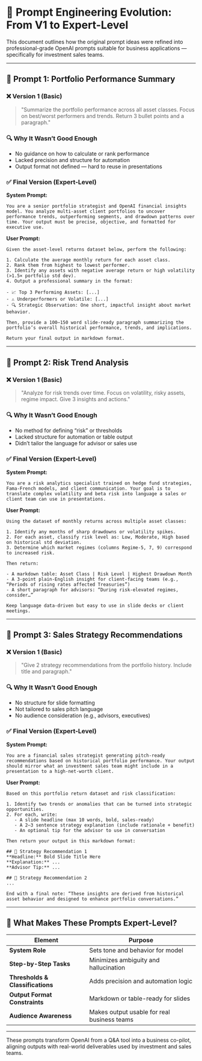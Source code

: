 # 📘 Prompt Engineering Evolution: From V1 to Expert-Level

This document outlines how the original prompt ideas were refined into professional-grade OpenAI prompts suitable for business applications — specifically for investment sales teams.

---

## 🔹 Prompt 1: Portfolio Performance Summary

### ❌ Version 1 (Basic)
> "Summarize the portfolio performance across all asset classes. Focus on best/worst performers and trends. Return 3 bullet points and a paragraph."

### 🔍 Why It Wasn’t Good Enough
- No guidance on how to calculate or rank performance
- Lacked precision and structure for automation
- Output format not defined — hard to reuse in presentations

### ✅ Final Version (Expert-Level)

**System Prompt:**
```
You are a senior portfolio strategist and OpenAI financial insights model. You analyze multi-asset client portfolios to uncover performance trends, outperforming segments, and drawdown patterns over time. Your output must be precise, objective, and formatted for executive use.
```

**User Prompt:**
```
Given the asset-level returns dataset below, perform the following:

1. Calculate the average monthly return for each asset class.
2. Rank them from highest to lowest performer.
3. Identify any assets with negative average return or high volatility (>1.5× portfolio std dev).
4. Output a professional summary in the format:

- 📈 Top 3 Performing Assets: [...]
- ⚠️ Underperformers or Volatile: [...]
- 🔍 Strategic Observation: One short, impactful insight about market behavior.

Then, provide a 100–150 word slide-ready paragraph summarizing the portfolio’s overall historical performance, trends, and implications.

Return your final output in markdown format.
```

---

## 🔹 Prompt 2: Risk Trend Analysis

### ❌ Version 1 (Basic)
> "Analyze for risk trends over time. Focus on volatility, risky assets, regime impact. Give 3 insights and actions."

### 🔍 Why It Wasn’t Good Enough
- No method for defining “risk” or thresholds
- Lacked structure for automation or table output
- Didn’t tailor the language for advisor or sales use

### ✅ Final Version (Expert-Level)

**System Prompt:**
```
You are a risk analytics specialist trained on hedge fund strategies, Fama-French models, and client communication. Your goal is to translate complex volatility and beta risk into language a sales or client team can use in presentations.
```

**User Prompt:**
```
Using the dataset of monthly returns across multiple asset classes:

1. Identify any months of sharp drawdowns or volatility spikes.
2. For each asset, classify risk level as: Low, Moderate, High based on historical std deviation.
3. Determine which market regimes (columns Regime-5, 7, 9) correspond to increased risk.

Then return:

- A markdown table: Asset Class | Risk Level | Highest Drawdown Month
- A 3-point plain-English insight for client-facing teams (e.g., “Periods of rising rates affected Treasuries”)
- A short paragraph for advisors: “During risk-elevated regimes, consider…”

Keep language data-driven but easy to use in slide decks or client meetings.
```

---

## 🔹 Prompt 3: Sales Strategy Recommendations

### ❌ Version 1 (Basic)
> "Give 2 strategy recommendations from the portfolio history. Include title and paragraph."

### 🔍 Why It Wasn’t Good Enough
- No structure for slide formatting
- Not tailored to sales pitch language
- No audience consideration (e.g., advisors, executives)

### ✅ Final Version (Expert-Level)

**System Prompt:**
```
You are a financial sales strategist generating pitch-ready recommendations based on historical portfolio performance. Your output should mirror what an investment sales team might include in a presentation to a high-net-worth client.
```

**User Prompt:**
```
Based on this portfolio return dataset and risk classification:

1. Identify two trends or anomalies that can be turned into strategic opportunities.
2. For each, write:
   - A slide headline (max 10 words, bold, sales-ready)
   - A 2–3 sentence strategy explanation (include rationale + benefit)
   - An optional tip for the advisor to use in conversation

Then return your output in this markdown format:

## 🧠 Strategy Recommendation 1
**Headline:** Bold Slide Title Here  
**Explanation:** ...  
**Advisor Tip:** ...

## 🧠 Strategy Recommendation 2
...

End with a final note: “These insights are derived from historical asset behavior and designed to enhance portfolio conversations.”
```

---

## 🧠 What Makes These Prompts Expert-Level?

| Element | Purpose |
|--------|---------|
| **System Role** | Sets tone and behavior for model |
| **Step-by-Step Tasks** | Minimizes ambiguity and hallucination |
| **Thresholds & Classifications** | Adds precision and automation logic |
| **Output Format Constraints** | Markdown or table-ready for slides |
| **Audience Awareness** | Makes output usable for real business teams |

---

These prompts transform OpenAI from a Q&A tool into a business co-pilot, aligning outputs with real-world deliverables used by investment and sales teams.
